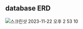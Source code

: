 ## database ERD

![스크린샷 2023-11-22 오후 2 53 10](https://github.com/youngseo9603/food_trip/assets/81522548/39381992-49a9-4885-92b9-631be5a5d7f2)

